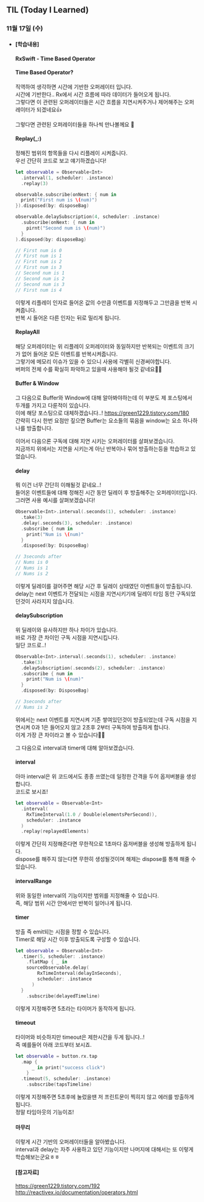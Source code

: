 ## TIL (Today I Learned)

### 11월 17일 (수)

- #### [학습내용]
  
  #### RxSwift - Time Based Operator   

  #### Time Based Operator?   

  직역하여 생각하면 시간에 기반한 오퍼레이터 입니다.   
  시간에 기반한다.. Rx에서 시간 흐름에 따라 데이터가 들어오게 됩니다.   
  그렇다면 이 관련된 오퍼레이터들은 시간 흐름을 지연시켜주거나 제어해주는 오퍼레이터가 되겠네요👍   

  그렇다면 관련된 오퍼레이터들을 하나씩 만나볼께요 🙌   

  #### Replay(_:)   
  정해진 범위의 항목들을 다시 리플레이 시켜줍니다.  
  우선 간단히 코드로 보고 얘기하겠습니다!   
  ```swift
  let observable = Observable<Int>
    .interval(1, scheduler: .instance)
    .replay(3)
  
  observable.subscribe(onNext: { num in
    print("First num is \(num)")
  }).disposed(by: disposeBag)
  
  observable.delaySubscription(4, scheduler: .instance)
    .subscribe(onNext: { num in
      pirnt("Second num is \(num)")
    }
  ).disposed(by: disposeBag)
  
  // First num is 0
  // First num is 1
  // First num is 2
  // First num is 3
  // Second num is 1
  // Second num is 2
  // Second num is 3
  // First num is 4
  ```
  이렇게 리플레이 인자로 들어온 값의 수만큼 이벤트를 지정해두고 그만큼을 반복 시켜줍니다.   
  반복 시 들어온 다른 인자는 뒤로 밀리게 됩니다.   

  #### ReplayAll   
  해당 오퍼레이터는 위 리플레이 오퍼레이터와 동일하지만 반복되는 이벤트의 크기가 없어 들어온 모든 이벤트를 반복시켜줍니다.   
  그렇기에 메모리 이슈가 있을 수 있으니 사용에 각별히 신경써야합니다.   
  버퍼의 전체 수를 확실히 파악하고 있을때 사용해야 될것 같네요🙋🏻   

  #### Buffer & Window   
  그 다음으로 Buffer와 Window에 대해 알아봐야하는데 이 부분도 제 포스팅에서 두개를 가지고 다룬적이 있습니다.   
  이에 해당 포스팅으로 대체하겠습니다..!
  https://green1229.tistory.com/180   
  간략히 다시 한번 요점만 짚으면 Buffer는 요소들의 묶음을 window는 요소 하나하나를 방출합니다.   

  이어서 다음으론 구독에 대해 지연 시키는 오퍼레이터를 살펴보겠습니다.   
  지금까지 위에서는 지연을 시키는게 아닌 반복이나 묶어 방출하는등을 학습하고 있었습니다.   

  #### delay   
  뭐 이건 너무 간단히 이해될것 같네요..!   
  들어온 이벤트들에 대해 정해진 시간 동안 딜레이 후 방출해주는 오퍼레이터입니다.   
  그러면 사용 예시를 살펴보겠습니다!   
  ```swift
  Observable<Int>.interval(.seconds(1), scheduler: .instance)
    .take(3)
    .delay(.seconds(3), scheduler: .instance)
    .subscribe { num in 
      print("Num is \(num)" 
    }
    .disposed(by: DisposeBag)
  
  // 3seconds after
  // Nums is 0
  // Nums is 1
  // Nums is 2
  ```
  이렇게 딜레이를 걸어주면 해당 시간 후 딜레이 상태였던 이벤트들이 방출됩니다.   
  delay는 next 이벤트가 전달되는 시점을 지연시키기에 딜레이 타임 동안 구독되었던것이 사라지지 않습니다.   

  #### delaySubscription   

  위 딜레이와 유사하지만 하나 차이가 있습니다.   
  바로 가장 큰 차이인 구독 시점을 지연시킵니다.   
  일단 코드로..!   
  ```swift
  Observable<Int>.interval(.seconds(1), scheduler: .instance)
    .take(3)
    .delaySubscription(.seconds(2), scheduler: .instance)
    .subscribe { num in 
      print("Num is \(num)" 
    }
    .disposed(by: DisposeBag)
  
  // 3seconds after
  // Nums is 2
  ```
  위에서는 next 이벤트를 지연시켜 기존 쌓여있던것이 방출되었는데 구독 시점을 지연시켜 0과 1은 들어오지 않고 2초후 2부터 구독하여 방출하게 합니다.   
  이게 가장 큰 차이라고 볼 수 있습니다🙋🏻   

  그 다음으로 interval과 timer에 대해 알아보겠습니다.   

  #### interval   


  아마 interval은 위 코드에서도 종종 쓰였는데 일정한 간격을 두어 옵저버블을 생성합니다.   
  코드로 보시죠!   
  ```swift
  let observable = Observable<Int>
    .interval(
      RxTimeInterval(1.0 / Double(elementsPerSecond)), 
      scheduler: .instance
    )
    .replay(replayedElements)
  ```
  이렇게 간단히 지정해준다면 무한적으로 1초마다 옵저버블을 생성해 방출하게 됩니다.   
  dispose를 해주지 않는다면 무한히 생성될것이며 해제는 dispose를 통해 해줄 수 있습니다.   

  #### intervalRange   

  위와 동일한 interval의 기능이지만 범위를 지정해줄 수 있습니다.   
  즉, 해당 범위 시간 안에서만 반복이 일어나게 됩니다.   

  #### timer   


  방출 즉 emit되는 시점을 정할 수 있습니다.   
  Timer로 해당 시간 이후 방출되도록 구성할 수 있습니다.   
  ```swift
  let observable = Observable<Int>
    .timer(5, scheduler: .instance) 
      .flatMap { _ in
      sourceObservable.delay(
          RxTimeInterval(delayInSeconds), 
          scheduler: .instance
        )
    } 
      .subscribe(delayedTimeline)
  ```
  이렇게 지정해주면 5초라는 타이머가 동작하게 됩니다.   

  #### timeout   

  타이머와 비슷하지만 timeout은 제한시간을 두게 됩니다..!   
  즉 예를들어 아래 코드부터 보시죠.   
  ```swift
  let observable = button.rx.tap
    .map { 
        _ in print("success click") 
      }
    .timeout(5, scheduler: .instance) 
      .subscribe(tapsTimeline)
  ```
  이렇게 지정해주면 5초후에 눌렀을땐 저 프린트문이 찍히지 않고 에러를 방출하게 됩니다.   
  정말 타임아웃의 기능이죠!   

  #### 마무리   
  이렇게 시간 기반의 오퍼레이터들을 알아봤습니다.   
  interval과 delay는 자주 사용하고 있던 기능이지만 나머지에 대해서는 또 이렇게 학습해보는군요ㅎㅎ   


  #### [참고자료]   
  https://green1229.tistory.com/192   
  http://reactivex.io/documentation/operators.html    
